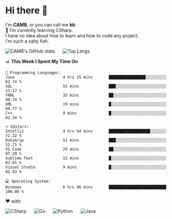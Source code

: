 # Hi there 👋
<!--
**CAMB-dev/CAMB-dev** is a ✨ _special_ ✨ repository because its `README.md` (this file) appears on your GitHub profile.

Here are some ideas to get you started:

- 🔭 I’m currently working on ...
- 🌱 I’m currently learning ...
- 👯 I’m looking to collaborate on ...
- 🤔 I’m looking for help with ...
- 💬 Ask me about ...
- 📫 How to reach me: ...
- 😄 Pronouns: ...
- ⚡ Fun fact: ...
-->
 I'm **CAMB**, or you can call me **bb**.  
 🌱 I’m currently learning CSharp.  
 I have no idea about how to learn and how to code any project.  
 I'm such a salty fish.
 
 
![CAMB's GitHub stats](https://github-readme-stats.vercel.app/api?username=CAMB-dev&show_icons=true&theme=tokyonight)
&nbsp;&nbsp;&nbsp;&nbsp;
![Top Langs](https://github-readme-stats.vercel.app/api/top-langs/?username=CAMB-dev&langs_count=5&theme=tokyonight)


<!--START_SECTION:waka-->
📊 **This Week I Spent My Time On** 

```text
💬 Programming Languages: 
Java                     4 hrs 15 mins       ████████████████░░░░░░░░░   62.74 % 
SQL                      53 mins             ███░░░░░░░░░░░░░░░░░░░░░░   13.17 % 
YAML                     35 mins             ██░░░░░░░░░░░░░░░░░░░░░░░   08.74 % 
XML                      19 mins             █░░░░░░░░░░░░░░░░░░░░░░░░   04.77 % 
C++                      9 mins              █░░░░░░░░░░░░░░░░░░░░░░░░   02.34 % 

🔥 Editors: 
IntelliJ                 4 hrs 54 mins       ██████████████████░░░░░░░   72.32 % 
DataGrip                 51 mins             ███░░░░░░░░░░░░░░░░░░░░░░   12.71 % 
VS Code                  29 mins             ██░░░░░░░░░░░░░░░░░░░░░░░   07.29 % 
Sublime Text             12 mins             █░░░░░░░░░░░░░░░░░░░░░░░░   03.01 % 
Visual Studio            9 mins              █░░░░░░░░░░░░░░░░░░░░░░░░   02.43 % 

💻 Operating System: 
Windows                  6 hrs 46 mins       █████████████████████████   100.00 % 
```


<!--END_SECTION:waka-->


❤ with:

![CSharp](https://img.shields.io/badge/CSharp-%23512BD4?style=for-the-badge&logo=.net)
&nbsp;&nbsp;&nbsp;&nbsp;
![Go](https://img.shields.io/badge/Go-000000?style=for-the-badge&logo=go)
&nbsp;&nbsp;&nbsp;&nbsp;
![Python](https://img.shields.io/badge/Python-000000?style=for-the-badge&logo=python)
&nbsp;&nbsp;&nbsp;&nbsp;
![Java](https://img.shields.io/badge/Java-964B00?style=for-the-badge&logo=openjdk)
